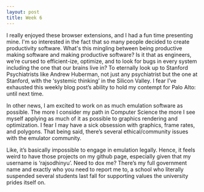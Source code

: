 ```yaml
---
layout: post
title: Week 6
---
```

I really enjoyed these browser extensions, and I had a fun time presenting mine. I'm so interested in the fact that so many people decided to create productivity software. What's this mingling between being productive making software and making productive software? Is it that as engineers, we’re cursed to efficient-ize, optimize, and to look for bugs in every system including the one that our brains live in? To eternally look up to Stanford Psychiatrists like Andrew Huberman, not just any psychiatrist but the one at Stanford, with the ‘systemic thinking’ in the Silicon Valley. I fear I’ve exhausted this weekly blog post’s ability to hold my contempt for Palo Alto: until next time. 

<!--more-->

In other news, I am excited to work on as much emulation software as possible. The more I consider my path in Computer Science the more I see myself applying as much of it as possible to graphics rendering and optimization. I fear I may have a sick obsession with graphics, frame rates, and polygons. That being said, there’s several ethical/community issues with the emulator community.

Like, it’s basically impossible to engage in emulation legally. Hence, it feels weird to have those projects on my github page, especially given that my username is ‘rajsodhinyu’. Need to dox me? There’s my full government name and exactly who you need to report me to, a school who literally suspended several students last fall for supporting values the university prides itself on.